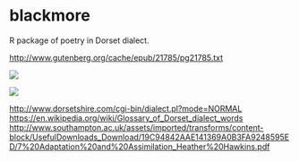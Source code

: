 # blackmore
R package of poetry in Dorset dialect.

http://www.gutenberg.org/cache/epub/21785/pg21785.txt

![](https://upload.wikimedia.org/wikipedia/commons/2/2c/Dorset_stur_mill_from_bridge.jpg)

![](https://upload.wikimedia.org/wikipedia/en/4/4e/William_Barnes_poet.jpg)

http://www.dorsetshire.com/cgi-bin/dialect.pl?mode=NORMAL
https://en.wikipedia.org/wiki/Glossary_of_Dorset_dialect_words
http://www.southampton.ac.uk/assets/imported/transforms/content-block/UsefulDownloads_Download/19C94842AAE141369A0B3FA9248595ED/7%20Adaptation%20and%20Assimilation_Heather%20Hawkins.pdf
